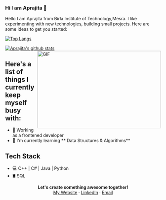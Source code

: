 ### Hi I am Aprajita 👋

Hello I am Aprajita from Birla Institute of Technology,Mesra. I like experimenting with new technologies, building small projects.
Here are some ideas to get you started:

<!--![Aprajita's github stats](https://github-readme-stats.vercel.app/api?username=aprajita479&hide=["contribs","prs"])
![Aprajita's github stats](https://github-readme-stats.vercel.app/api?username=aprajita479&show_icons=true)
![Aprajita's github stats](https://github-readme-stats.vercel.app/api?username=aprajita479&show_icons=true&theme=radical)-->

[![Top Langs](https://github-readme-stats.vercel.app/api/top-langs/?username=aprajita479&hide_langs_below=1)](https://github.com/aprajita479/github-readme-stats)
<!---[![ReadMe Card](https://github-readme-stats.vercel.app/api/pin/?username=aprajita479&repo=github-readme-stats)](https://github.com/aprajita479/github-readme-stats)

<a href="https://github.com/aprajita479/github-readme-stats">
  <img align="left" src="https://github-readme-stats.vercel.app/api/pin/?username=aprajita479&repo=github-readme-stats" />
</a>
<a href="https://github.com/aprajita479/convoychat">
  <img align="left" src="https://github-readme-stats.vercel.app/api/pin/?username=aprajita479&repo=convoychat" />
</a>     --->
[![Aprajita's github stats](https://github-readme-stats.vercel.app/api?username=aprajita479)](https://github.com/aprajita479/github-readme-stats)
<img align="right" height="250" width="400" alt="GIF" src="https://miro.medium.com/max/1360/1*IRGHmiGsa16stedQvIaZfw.gif" />
## Here's a list of things I currently keep myself busy with:
* 🌱 Working as a frontened developer  
* 💼 I'm currently learning ** Data Structures & Algorithms**


## Tech Stack
* 💻 C++ | C# | Java |  Python 
* 🛢️  SQL

<p align=center>
<b>Let's create something awesome together!</b> <br>
<a href="http://aprajita479.github.io/">My Website</a> · <a href="https://www.linkedin.com/in/aprajita-kumari-6b1b571b0/">LinkedIn</a> · <a href="aprajitakumari479@gmail.com">Email</a> 
</p>
